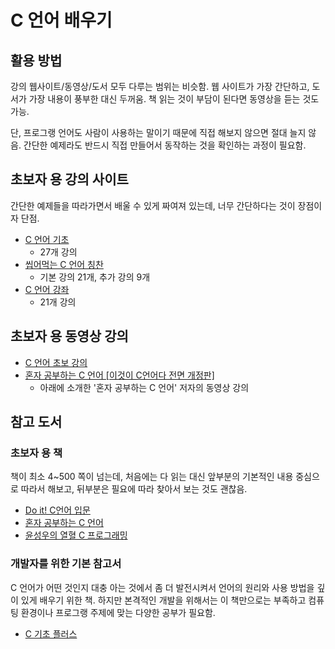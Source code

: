 # C 언어 배우기

## 활용 방법
강의 웹사이트/동영상/도서 모두 다루는 범위는 비슷함.
웹 사이트가 가장 간단하고, 도서가 가장 내용이 풍부한 대신 두꺼움. 책 읽는 것이 부담이 된다면 동영상을 듣는 것도 가능.

단, 프로그랭 언어도 사람이 사용하는 말이기 때문에 직접 해보지 않으면 절대 늘지 않음.
간단한 예제라도 반드시 직접 만들어서 동작하는 것을 확인하는 과정이 필요함.


## 초보자 용 강의 사이트
간단한 예제들을 따라가면서 배울 수 있게 짜여져 있는데, 너무 간단하다는 것이 장점이자 단점.
- [C 언어 기초](https://opentutorials.org/module/3921)
  + 27개 강의
- [씹어먹는 C 언어 칭찬](https://modoocode.com/130)
  + 기본 강의 21개, 추가 강의 9개
- [C 언어 강좌](https://www.memoengine.com/docs/c-language/)
  + 21개 강의

## 초보자 용 동영상 강의
- [C 언어 초보 강의](https://www.youtube.com/playlist?list=PLMsa_0kAjjrdiwQykI8eb3H4IRxLTqCnP)
- [혼자 공부하는 C 언어 [이것이 C언어다 전면 개정판]](https://www.youtube.com/playlist?list=PLVsNizTWUw7EYNg_fyTEFYgd84p2uK-aS)
  + 아래에 소개한 '혼자 공부하는 C 언어' 저자의 동영상 강의

## 참고 도서
### 초보자 용 책
책이 최소 4~500 쪽이 넘는데, 처음에는 다 읽는 대신 앞부분의 기본적인 내용 중심으로 따라서 해보고, 뒤부분은 필요에 따라 찾아서 보는 것도 괜찮음.
- [Do it! C언어 입문](http://www.kyobobook.co.kr/product/detailViewKor.laf?ejkGb=KOR&mallGb=KOR&barcode=9791187370703&orderClick=LAG&Kc=)
- [혼자 공부하는 C 언어](http://www.kyobobook.co.kr/product/detailViewKor.laf?ejkGb=KOR&mallGb=KOR&barcode=9791162241868&orderClick=LAG&Kc=)
- [윤성우의 열혈 C 프로그래밍](http://www.kyobobook.co.kr/product/detailViewKor.laf?ejkGb=KOR&mallGb=KOR&barcode=9788996094050&orderClick=LEa&Kc=)

### 개발자를 위한 기본 참고서
C 언어가 어떤 것인지 대충 아는 것에서 좀 더 발전시켜서 언어의 원리와 사용 방법을 깊이 있게 배우기 위한 책.
하지만 본격적인 개발을 위해서는 이 책만으로는 부족하고 컴퓨팅 환경이나 프로그랭 주제에 맞는 다양한 공부가 필요함.
- [C 기초 플러스](http://www.kyobobook.co.kr/product/detailViewKor.laf?ejkGb=KOR&mallGb=KOR&barcode=9788931555318&orderClick=LEA&Kc=)

